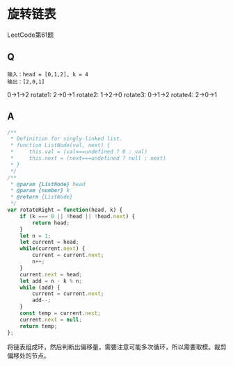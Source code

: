 # 旋转链表
LeetCode第61题

## Q
```
输入：head = [0,1,2], k = 4
输出：[2,0,1]
```
0->1->2
rotate1: 2->0->1
rotate2: 1->2->0
rotate3: 0->1->2
rotate4: 2->0->1

## A
```javascript
/**
 * Definition for singly-linked list.
 * function ListNode(val, next) {
 *     this.val = (val===undefined ? 0 : val)
 *     this.next = (next===undefined ? null : next)
 * }
 */
/**
 * @param {ListNode} head
 * @param {number} k
 * @return {ListNode}
 */
var rotateRight = function(head, k) {
    if (k === 0 || !head || !head.next) {
        return head;
    }
    let n = 1;
    let current = head;
    while(current.next) {
        current = current.next;
        n++;
    }
    current.next = head;
    let add = n - k % n;
    while (add) {
        current = current.next;
        add--;
    }
    const temp = current.next;
    current.next = null;
    return temp;
};
```

将链表组成环，然后判断出偏移量，需要注意可能多次循环，所以需要取模。裁剪偏移处的节点。